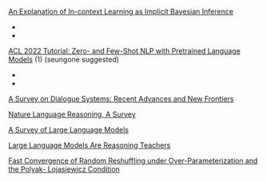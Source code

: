 [An Explanation of In-context Learning as Implicit Bayesian Inference
](https://arxiv.org/abs/2111.02080)

-
-

[ACL 2022 Tutorial: Zero- and Few-Shot NLP with Pretrained Language Models](https://github.com/allenai/acl2022-zerofewshot-tutorial) (1) (seungone suggested)

-
-

[A Survey on Dialogue Systems:
Recent Advances and New Frontiers](https://www.kdd.org/exploration_files/19-2-Article3.pdf)


[Nature Language Reasoning, A Survey
](https://arxiv.org/abs/2303.14725)

[A Survey of Large Language Models
](https://arxiv.org/abs/2303.18223)

[Large Language Models Are Reasoning Teachers
](https://arxiv.org/abs/2212.10071)

[Fast Convergence of Random Reshuffling under
Over-Parameterization and the
Polyak- Lojasiewicz Condition](https://arxiv.org/pdf/2304.00459.pdf)
